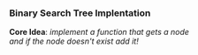 ### Binary Search Tree Implentation
**Core Idea**: *implement a function that gets a node <br>
and if the node doesn't exist add it!* <br>